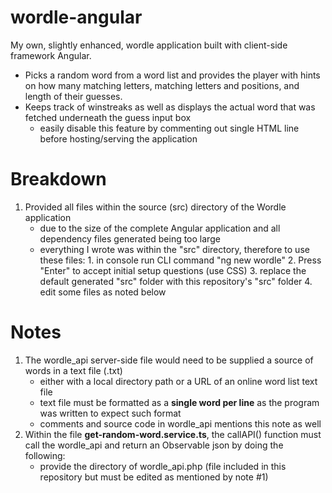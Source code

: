 # wordle-angular
My own, slightly enhanced, wordle application built with client-side framework Angular.
- Picks a random word from a word list and provides the player with hints on how many matching letters, matching letters and positions, and length of their guesses.
- Keeps track of winstreaks as well as displays the actual word that was fetched underneath the guess input box
    - easily disable this feature by commenting out single HTML line before hosting/serving the application

# Breakdown
1. Provided all files within the source (src) directory of the Wordle application
    - due to the size of the complete Angular application and all dependency files generated being too large
    - everything I wrote was within the "src" directory, therefore to use these files:
            1. in console run CLI command "ng new wordle"
            2. Press "Enter" to accept initial setup questions (use CSS)
            3. replace the default generated "src" folder with this repository's "src" folder
            4. edit some files as noted below

# Notes
1. The wordle_api server-side file would need to be supplied a source of words in a text file (.txt)
    - either with a local directory path or a URL of an online word list text file
    - text file must be formatted as a **single word per line** as the program was written to expect such format
    - comments and source code in wordle_api mentions this note as well
2. Within the file **get-random-word.service.ts**, the callAPI() function must call the wordle_api and return an Observable json by doing the following:
    - provide the directory of wordle_api.php (file included in this repository but must be edited as mentioned by note #1)

